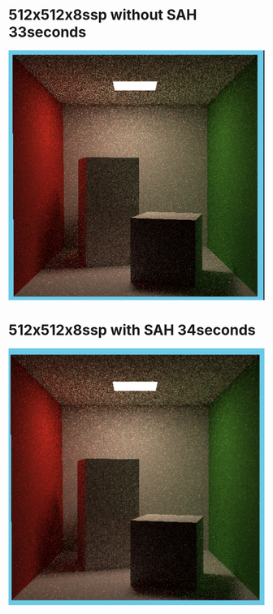 
# 512x512x8ssp without SAH 33seconds
![alt text](image.png)

# 512x512x8ssp with SAH 34seconds
![alt text](image-1.png)